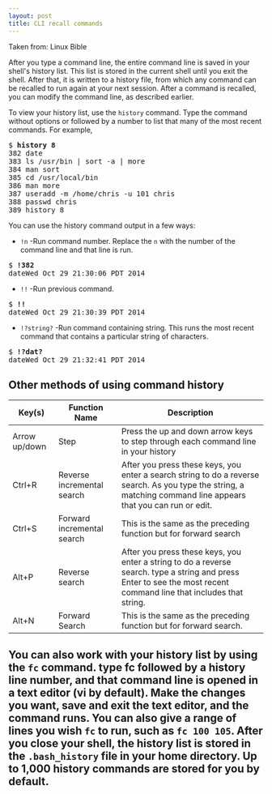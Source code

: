 ```yaml
---
layout: post
title: CLI recall commands
---
```


Taken from: Linux Bible

After you type a command line, the entire command line is saved in your shell's history list. This list is stored in the 
current shell until you exit the shell. After that, it is written to a history file, from which any command can be recalled 
to run again at your next session. After a command is recalled, you can modify the command line, as described earlier.

To view your history list, use the `history` command. Type the command without options or followed by a number to list that
many of the most recent commands. For example,

<pre>
$ <b>history 8</b>
382 date
383 ls /usr/bin | sort -a | more
384 man sort
385 cd /usr/local/bin
386 man more
387 useradd -m /home/chris -u 101 chris
388 passwd chris
389 history 8
</pre>

You can use the history command output in a few ways:
- ```!n``` -Run command number. Replace the ```n``` with the number of the command line and that line is run. 
<pre>
$ <b>!382</b>
dateWed Oct 29 21:30:06 PDT 2014
</pre>
- ```!!``` -Run previous command. 
<pre>
$ <b>!!</b>
dateWed Oct 29 21:30:39 PDT 2014
</pre>
- ```!?string?``` -Run command containing string. This runs the most recent command that contains a particular
string of characters.
<pre>
$ <b>!?dat?</b>
dateWed Oct 29 21:32:41 PDT 2014
</pre>

## Other methods of using command history
Key(s) | Function Name | Description
--- | --- | ---
Arrow up/down | Step | Press the up and down arrow keys to step through each command line in your history
Ctrl+R | Reverse incremental search | After you press these keys, you enter a search string to do a reverse search. As you type the string, a matching command line appears that you can run or edit.
Ctrl+S | Forward incremental search | This is the same as the preceding function but for forward search
Alt+P | Reverse search | After you press these keys, you enter a string to do a reverse search. type a string and press Enter to see the most recent command line that includes that string.
Alt+N | Forward Search | This is the same as the preceding function but for forward search.

You can also work with your history list by using the ```fc``` command. type **fc** followed by a history line number, and that command line is opened in a text editor (vi by default). Make the changes you want, save and exit the text editor, and the command runs.
You can also give a range of lines you wish ```fc``` to run, such as ```fc 100 105```.
After you close your shell, the history list is stored in the ```.bash_history``` file in your home directory. Up to 1,000 history commands are stored for you by default.
-----------------------------------------------------------------------------------------------------
